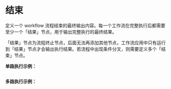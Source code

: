 # 结束

定义一个 workflow 流程结束的最终输出内容。每一个工作流在完整执行后都需要至少一个「结果」节点，用于输出完整执行的最终结果。

「结果」节点为流程终止节点，后面无法再添加其他节点，工作流应用中只有运行到「结果」节点才会输出执行结果。若流程中出现条件分叉，则需要定义多个「结束」节点。

**单路执行示例：**

<figure><img src="https://langgenius.feishu.cn/space/api/box/stream/download/asynccode/?code=ODc1MDQ3OWMzOWI3NjkzNTVkZjc3ZTJiNDNkMmYzOTZfQ0phYk5QWG5yOTZiUFVJUXBtOTZMazFtbVdhVE0xQ0ZfVG9rZW46QVVqcmJmWElHb1pVdUJ4cnBET2NjRHFpbmhjXzE3MTI1ODU1ODY6MTcxMjU4OTE4Nl9WNA" alt=""><figcaption></figcaption></figure>

**多路执行示例：**

<figure><img src="https://langgenius.feishu.cn/space/api/box/stream/download/asynccode/?code=MTc2MTYzOTIxNWVmNWJjNzU3YmViNmUzODY2NGM2M2NfOVR4a0k0Y3ZQYUJJempuMTl4Rm5oQnl0YVRLWWlQVTFfVG9rZW46UkRPdGI2Yngwb01wdGJ4WlBrWWM4dW15bmdpXzE3MTI1ODU2MDE6MTcxMjU4OTIwMV9WNA" alt=""><figcaption></figcaption></figure>
